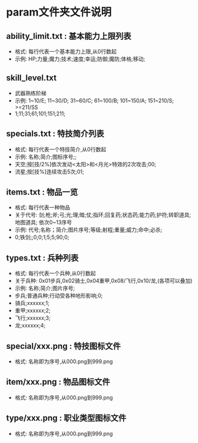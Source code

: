 ﻿# param文件夹文件说明

## ability_limit.txt : 基本能力上限列表

* 格式: 每行代表一个基本能力上限,从0行数起
* 示例: HP;力量;魔力;技术;速度;幸运;防御;魔防;体格;移动;

## skill_level.txt

* 武器熟练阶梯
* 示例: 1~10/E; 11~30/D; 31~60/C; 61~100/B; 101~150/A; 151~210/S; >=211/SS
* 1;11;31;61;101;151;211;

## specials.txt : 特技简介列表

* 格式: 每行代表一个特技简介,从0行数起
* 示例: 名称;简介;图标序号;;
* 天空;按[技/2%]依次发动<太阳>和<月光>特效的2次攻击;00;
* 流星;按[技%]连续攻击5次;01;

## items.txt : 物品一览

* 格式: 每行代表一种物品
* 关于代号: 剑;枪;斧;弓;光;理;暗;仗;指环;回复药;状态药;能力药;护符;转职道具;地图道具; 依次0~13序号
* 示例: 代号;名称；简介;图片序号;等级;射程;重量;威力;命中;必杀;
* 0;铁剑;;0;0;1;5;5;90;0;

## types.txt : 兵种列表

* 格式: 每行代表一个兵种,从0行数起
* 关于兵种: 0x01步兵,0x02骑士,0x04重甲,0x08/飞行,0x10/龙,(各项可以叠加)
* 示例: 名称;简介;图片序号;
* 步兵;普通兵种;行动受各种地形影响;0;
* 骑兵;xxxxxx;1;
* 重甲;xxxxxx;2;
* 飞行;xxxxxx;3;
* 龙;xxxxxx;4;

## special/xxx.png : 特技图标文件

* 格式: 名称即为序号,从000.png到999.png

## item/xxx.png : 物品图标文件

* 格式: 名称即为序号,从000.png到999.png

## type/xxx.png : 职业类型图标文件

* 格式: 名称即为序号,从000.png到999.png
